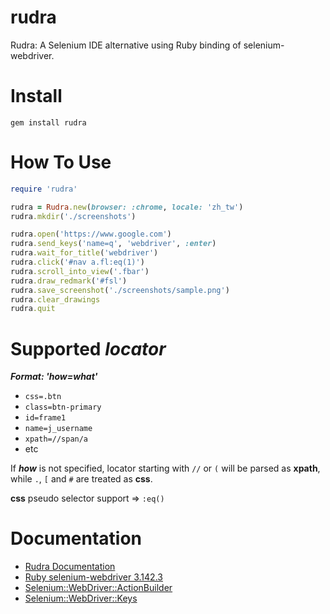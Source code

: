 # rudra

Rudra: A Selenium IDE alternative using Ruby binding of selenium-webdriver.

# Install

`gem install rudra`

# How To Use

```ruby
require 'rudra'

rudra = Rudra.new(browser: :chrome, locale: 'zh_tw')
rudra.mkdir('./screenshots')

rudra.open('https://www.google.com')
rudra.send_keys('name=q', 'webdriver', :enter)
rudra.wait_for_title('webdriver')
rudra.click('#nav a.fl:eq(1)')
rudra.scroll_into_view('.fbar')
rudra.draw_redmark('#fsl')
rudra.save_screenshot('./screenshots/sample.png')
rudra.clear_drawings
rudra.quit
```

# Supported **_locator_**

**_Format: 'how=what'_**

- `css=.btn`
- `class=btn-primary`
- `id=frame1`
- `name=j_username`
- `xpath=//span/a`
- etc

If **_how_** is not specified, locator starting with `//` or `(` will be parsed as **xpath**, while `.`, `[` and `#` are treated as **css**.

**css** pseudo selector support => `:eq()`

# Documentation

- [Rudra Documentation](https://aaronchen.github.io/rudra/Rudra.html)
- [Ruby selenium-webdriver 3.142.3](https://www.rubydoc.info/gems/selenium-webdriver/3.142.3/Selenium)
- [Selenium::WebDriver::ActionBuilder](https://www.rubydoc.info/gems/selenium-webdriver/3.142.3/Selenium/WebDriver/ActionBuilder)
- [Selenium::WebDriver::Keys](https://www.rubydoc.info/gems/selenium-webdriver/3.142.3/Selenium/WebDriver/Keys)
